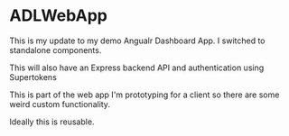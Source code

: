 # ADLWebApp

This is my update to my demo Angualr Dashboard App. 
I switched to standalone components.

This will also have an Express backend API and authentication using Supertokens

This is part of the web app I'm prototyping for a client so there are some weird custom functionality. 

Ideally this is reusable. 
